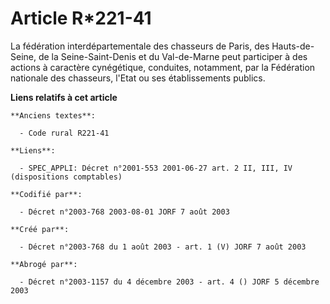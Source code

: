 # Article R*221-41

La fédération interdépartementale des chasseurs de Paris, des Hauts-de-Seine, de la Seine-Saint-Denis et du Val-de-Marne peut
participer à des actions à caractère cynégétique, conduites, notamment, par la Fédération nationale des chasseurs, l'Etat ou
ses établissements publics.

**Liens relatifs à cet article**

	**Anciens textes**:

	  - Code rural R221-41

	**Liens**:

	  - SPEC_APPLI: Décret n°2001-553 2001-06-27 art. 2 II, III, IV (dispositions comptables)

	**Codifié par**:

	  - Décret n°2003-768 2003-08-01 JORF 7 août 2003

	**Créé par**:

	  - Décret n°2003-768 du 1 août 2003 - art. 1 (V) JORF 7 août 2003

	**Abrogé par**:

	  - Décret n°2003-1157 du 4 décembre 2003 - art. 4 () JORF 5 décembre 2003
